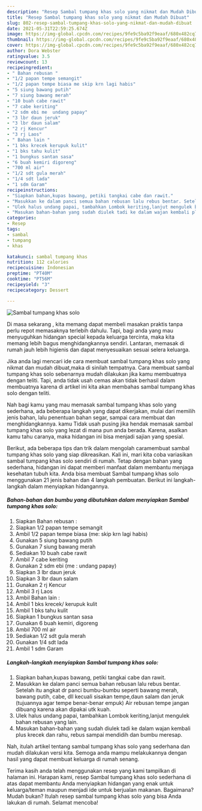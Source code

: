 ```yaml
---
description: "Resep Sambal tumpang khas solo yang nikmat dan Mudah Dibuat"
title: "Resep Sambal tumpang khas solo yang nikmat dan Mudah Dibuat"
slug: 802-resep-sambal-tumpang-khas-solo-yang-nikmat-dan-mudah-dibuat
date: 2021-05-31T22:59:25.674Z
image: https://img-global.cpcdn.com/recipes/9fe9c5ba92f9eaaf/680x482cq70/sambal-tumpang-khas-solo-foto-resep-utama.jpg
thumbnail: https://img-global.cpcdn.com/recipes/9fe9c5ba92f9eaaf/680x482cq70/sambal-tumpang-khas-solo-foto-resep-utama.jpg
cover: https://img-global.cpcdn.com/recipes/9fe9c5ba92f9eaaf/680x482cq70/sambal-tumpang-khas-solo-foto-resep-utama.jpg
author: Dora Webster
ratingvalue: 3.5
reviewcount: 13
recipeingredient:
- " Bahan rebusan "
- "1/2 papan tempe semangit"
- "1/2 papan tempe biasa me skip krn lagi habis"
- "5 siung bawang putih"
- "7 siung bawang merah"
- "10 buah cabe rawit"
- "7 cabe keriting"
- "2 sdm ebi me  undang papay"
- "3 lbr daun jeruk"
- "3 lbr daun salam"
- "2 rj Kencur"
- "3 rj Laos"
- " Bahan lain "
- "1 bks krecek kerupuk kulit"
- "1 bks tahu kulit"
- "1 bungkus santan sasa"
- "6 buah kemiri digoreng"
- "700 ml air"
- "1/2 sdt gula merah"
- "1/4 sdt lada"
- "1 sdm Garam"
recipeinstructions:
- "Siapkan bahan,kupas bawang, petiki tangkai cabe dan rawit."
- "Masukkan ke dalam panci semua bahan rebusan lalu rebus bentar. Setelah itu angkat dr panci bumbu-bumbu seperti bawang merah, bawang putih, cabe, dll kecuali sisakan tempe,daun salam dan jeruk (tujuannya agar tempe benar-benar empuk) Air rebusan tempe jangan dibuang karena akan dipakai utk kuah."
- "Ulek halus undang papai, tambahkan Lombok keriting,lanjut mengulek bahan rebusan yang lain."
- "Masukan bahan-bahan yang sudah diulek tadi ke dalam wajan kembali plus krecek dan rahu, rebus sampai mendidih dan bumbu meresap."
categories:
- Resep
tags:
- sambal
- tumpang
- khas

katakunci: sambal tumpang khas 
nutrition: 112 calories
recipecuisine: Indonesian
preptime: "PT40M"
cooktime: "PT56M"
recipeyield: "3"
recipecategory: Dessert

---
```



![Sambal tumpang khas solo](https://img-global.cpcdn.com/recipes/9fe9c5ba92f9eaaf/680x482cq70/sambal-tumpang-khas-solo-foto-resep-utama.jpg)

Di masa  sekarang , kita memang dapat membeli masakan praktis tanpa perlu repot memasaknya terlebih dahulu. Tapi, bagi anda yang mau menyuguhkan hidangan special kepada keluarga tercinta, maka kita memang lebih bagus menghidangkannya sendiri. Lantaran, memasak di rumah jauh lebih higienis dan dapat menyesuaikan sesuai selera keluarga.

Jika anda lagi mencari ide cara membuat sambal tumpang khas solo yang nikmat dan mudah dibuat,maka di sinilah tempatnya. Cara membuat sambal tumpang khas solo  sebenarnya mudah dilakukan jika kamu membuatnya dengan teliti. Tapi, anda tidak usah cemas akan tidak berhasil dalam membuatnya 
karena di artikel ini kita akan membahas sambal tumpang khas solo dengan teliti.  



Nah bagi kamu yang mau memasak sambal tumpang khas solo yang sederhana, ada beberapa langkah yang dapat dikerjakan, mulai dari memilih jenis bahan, lalu penentuan bahan segar, sampai cara membuat dan menghidangkannya. kamu Tidak usah pusing jika hendak memasak sambal tumpang khas solo yang lezat di mana pun anda berada. Karena, asalkan kamu  tahu caranya, maka hidangan ini bisa menjadi sajian yang spesial.

Berikut, ada beberapa tips dan trik dalam mengolah caramembuat sambal tumpang khas solo yang siap dikreasikan. Kali ini, mari kita coba variasikan sambal tumpang khas solo sendiri di rumah. Tetap dengan bahan yang sederhana, hidangan ini dapat memberi manfaat dalam membantu menjaga kesehatan tubuh kita. Anda bisa membuat Sambal tumpang khas solo menggunakan 21 jenis bahan dan 4 langkah pembuatan. Berikut ini langkah-langkah dalam menyiapkan hidangannya.

<!--inarticleads1-->

##### Bahan-bahan dan bumbu yang dibutuhkan dalam menyiapkan Sambal tumpang khas solo:

1. Siapkan  Bahan rebusan :
1. Siapkan 1/2 papan tempe semangit
1. Ambil 1/2 papan tempe biasa (me: skip krn lagi habis)
1. Gunakan 5 siung bawang putih
1. Gunakan 7 siung bawang merah
1. Sediakan 10 buah cabe rawit
1. Ambil 7 cabe keriting
1. Gunakan 2 sdm ebi (me : undang papay)
1. Siapkan 3 lbr daun jeruk
1. Siapkan 3 lbr daun salam
1. Gunakan 2 rj Kencur
1. Ambil 3 rj Laos
1. Ambil  Bahan lain :
1. Ambil 1 bks krecek/ kerupuk kulit
1. Ambil 1 bks tahu kulit
1. Siapkan 1 bungkus santan sasa
1. Gunakan 6 buah kemiri, digoreng
1. Ambil 700 ml air
1. Sediakan 1/2 sdt gula merah
1. Gunakan 1/4 sdt lada
1. Ambil 1 sdm Garam




<!--inarticleads2-->

##### Langkah-langkah menyiapkan Sambal tumpang khas solo:

1. Siapkan bahan,kupas bawang, petiki tangkai cabe dan rawit.
1. Masukkan ke dalam panci semua bahan rebusan lalu rebus bentar. Setelah itu angkat dr panci bumbu-bumbu seperti bawang merah, bawang putih, cabe, dll kecuali sisakan tempe,daun salam dan jeruk (tujuannya agar tempe benar-benar empuk) Air rebusan tempe jangan dibuang karena akan dipakai utk kuah.
1. Ulek halus undang papai, tambahkan Lombok keriting,lanjut mengulek bahan rebusan yang lain.
1. Masukan bahan-bahan yang sudah diulek tadi ke dalam wajan kembali plus krecek dan rahu, rebus sampai mendidih dan bumbu meresap.




Nah, itulah artikel tentang  sambal tumpang khas solo  yang sederhana dan mudah dilakukan versi kita. Semoga anda mampu melakukannya dengan hasil yang dapat membuat keluarga di rumah senang. 

Terima kasih anda telah menggunakan resep yang kami tampilkan di halaman ini. Harapan kami, resep  Sambal tumpang khas solo sederhana di atas dapat membantu Anda menyiapkan hidangan yang enak untuk keluarga/teman maupun menjadi ide untuk berjualan makanan. Bagaimana? Mudah bukan? Itulah resep sambal tumpang khas solo yang bisa Anda lakukan di rumah. Selamat mencoba!

